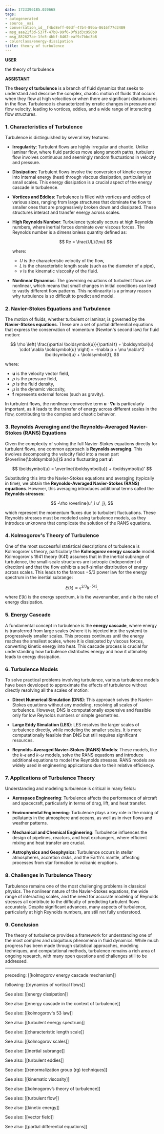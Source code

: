 ```yaml
---
date: 1723396185.020668
tags:
- autogenerated
- source__oai
- conversation_id__f4bd8eff-00df-47b4-89ba-8616f77d3489
- msg_aaa21f3d-537f-47b0-99f6-0f91d3c958b0
- msg_882627ae-1fe3-4bbf-8462-eaf9c7bbc3b8
- colorclass/energy-dissipation
title: theory of turbulence
---
```


**USER**

the theory of turbulence


**ASSISTANT**

The **theory of turbulence** is a branch of fluid dynamics that seeks to understand and describe the complex, chaotic motion of fluids that occurs when they flow at high velocities or when there are significant disturbances in the flow. Turbulence is characterized by erratic changes in pressure and flow velocity, leading to vortices, eddies, and a wide range of interacting flow structures.

### 1. **Characteristics of Turbulence**

Turbulence is distinguished by several key features:

- **Irregularity**: Turbulent flows are highly irregular and chaotic. Unlike laminar flow, where fluid particles move along smooth paths, turbulent flow involves continuous and seemingly random fluctuations in velocity and pressure.

- **Dissipation**: Turbulent flows involve the conversion of kinetic energy into internal energy (heat) through viscous dissipation, particularly at small scales. This energy dissipation is a crucial aspect of the energy cascade in turbulence.

- **Vortices and Eddies**: Turbulence is filled with vortices and eddies of various sizes, ranging from large structures that dominate the flow to smaller ones that are progressively broken down and dissipated. These structures interact and transfer energy across scales.

- **High Reynolds Number**: Turbulence typically occurs at high Reynolds numbers, where inertial forces dominate over viscous forces. The Reynolds number is a dimensionless quantity defined as:
  
  $$
  Re = \frac{UL}{\nu}
  $$
  
  where:
  - $U$ is the characteristic velocity of the flow,
  - $L$ is the characteristic length scale (such as the diameter of a pipe),
  - $\nu$ is the kinematic viscosity of the fluid.

- **Nonlinear Dynamics**: The governing equations of turbulent flows are nonlinear, which means that small changes in initial conditions can lead to vastly different flow patterns. This nonlinearity is a primary reason why turbulence is so difficult to predict and model.

### 2. **Navier-Stokes Equations and Turbulence**

The motion of fluids, whether turbulent or laminar, is governed by the **Navier-Stokes equations**. These are a set of partial differential equations that express the conservation of momentum (Newton's second law) for fluid motion:

$$
\rho \left( \frac{\partial \boldsymbol{u}}{\partial t} + \boldsymbol{u} \cdot \nabla \boldsymbol{u} \right) = -\nabla p + \mu \nabla^2 \boldsymbol{u} + \boldsymbol{f},
$$

where:
- $\boldsymbol{u}$ is the velocity vector field,
- $p$ is the pressure field,
- $\rho$ is the fluid density,
- $\mu$ is the dynamic viscosity,
- $\boldsymbol{f}$ represents external forces (such as gravity).

In turbulent flows, the nonlinear convective term $\boldsymbol{u} \cdot \nabla \boldsymbol{u}$ is particularly important, as it leads to the transfer of energy across different scales in the flow, contributing to the complex and chaotic behavior.

### 3. **Reynolds Averaging and the Reynolds-Averaged Navier-Stokes (RANS) Equations**

Given the complexity of solving the full Navier-Stokes equations directly for turbulent flows, one common approach is **Reynolds averaging**. This involves decomposing the velocity field into a mean part $\overline{\boldsymbol{u}}$ and a fluctuating part $\boldsymbol{u}'$:

$$
\boldsymbol{u} = \overline{\boldsymbol{u}} + \boldsymbol{u}'
$$

Substituting this into the Navier-Stokes equations and averaging (typically in time), we obtain the **Reynolds-Averaged Navier-Stokes (RANS) equations**. However, this averaging introduces additional terms called the **Reynolds stresses**:

$$
-\rho \overline{u'_i u'_j},
$$

which represent the momentum fluxes due to turbulent fluctuations. These Reynolds stresses must be modeled using turbulence models, as they introduce unknowns that complicate the solution of the RANS equations.

### 4. **Kolmogorov's Theory of Turbulence**

One of the most successful statistical descriptions of turbulence is Kolmogorov's theory, particularly the **Kolmogorov energy cascade** model. Kolmogorov's 1941 theory (K41) assumes that in the inertial subrange of turbulence, the small-scale structures are isotropic (independent of direction) and that the flow exhibits a self-similar distribution of energy across scales. This leads to the famous $-5/3$ power law for the energy spectrum in the inertial subrange:

$$
E(k) \propto \epsilon^{2/3} k^{-5/3},
$$

where $E(k)$ is the energy spectrum, $k$ is the wavenumber, and $\epsilon$ is the rate of energy dissipation.

### 5. **Energy Cascade**

A fundamental concept in turbulence is the **energy cascade**, where energy is transferred from large scales (where it is injected into the system) to progressively smaller scales. This process continues until the energy reaches the smallest scales, where it is dissipated by viscous forces, converting kinetic energy into heat. This cascade process is crucial for understanding how turbulence distributes energy and how it ultimately leads to energy dissipation.

### 6. **Turbulence Models**

To solve practical problems involving turbulence, various turbulence models have been developed to approximate the effects of turbulence without directly resolving all the scales of motion:

- **Direct Numerical Simulation (DNS)**: This approach solves the Navier-Stokes equations without any modeling, resolving all scales of turbulence. However, DNS is computationally expensive and feasible only for low Reynolds numbers or simple geometries.

- **Large Eddy Simulation (LES)**: LES resolves the larger scales of turbulence directly, while modeling the smaller scales. It is more computationally feasible than DNS but still requires significant resources.

- **Reynolds-Averaged Navier-Stokes (RANS) Models**: These models, like the $k$-$\epsilon$ and $k$-$\omega$ models, solve the RANS equations and introduce additional equations to model the Reynolds stresses. RANS models are widely used in engineering applications due to their relative efficiency.

### 7. **Applications of Turbulence Theory**

Understanding and modeling turbulence is critical in many fields:

- **Aerospace Engineering**: Turbulence affects the performance of aircraft and spacecraft, particularly in terms of drag, lift, and heat transfer.

- **Environmental Engineering**: Turbulence plays a key role in the mixing of pollutants in the atmosphere and oceans, as well as in river flows and weather patterns.

- **Mechanical and Chemical Engineering**: Turbulence influences the design of pipelines, reactors, and heat exchangers, where efficient mixing and heat transfer are crucial.

- **Astrophysics and Geophysics**: Turbulence occurs in stellar atmospheres, accretion disks, and the Earth's mantle, affecting processes from star formation to volcanic eruptions.

### 8. **Challenges in Turbulence Theory**

Turbulence remains one of the most challenging problems in classical physics. The nonlinear nature of the Navier-Stokes equations, the wide range of interacting scales, and the need for accurate modeling of Reynolds stresses all contribute to the difficulty of predicting turbulent flows accurately. Despite significant advances, many aspects of turbulence, particularly at high Reynolds numbers, are still not fully understood.

### 9. **Conclusion**

The theory of turbulence provides a framework for understanding one of the most complex and ubiquitous phenomena in fluid dynamics. While much progress has been made through statistical approaches, modeling techniques, and computational methods, turbulence remains a rich area of ongoing research, with many open questions and challenges still to be addressed.


---

preceding: [[kolmogorov energy cascade mechanism]]  


following: [[dynamics of vortical flows]]

See also: [[energy dissipation]]


See also: [[energy cascade in the context of turbulence]]


See also: [[kolmogorov's 53 law]]


See also: [[turbulent energy spectrum]]


See also: [[characteristic length scale]]


See also: [[kolmogorov scales]]


See also: [[inertial subrange]]


See also: [[turbulent eddies]]


See also: [[renormalization group (rg) techniques]]


See also: [[kinematic viscosity]]


See also: [[kolmogorov’s theory of turbulence]]


See also: [[turbulent flow]]


See also: [[kinetic energy]]


See also: [[vector field]]


See also: [[partial differential equations]]